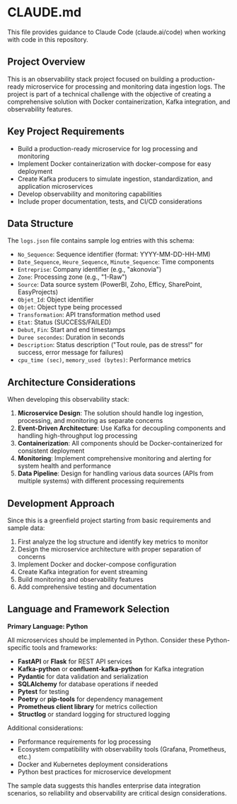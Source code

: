 # CLAUDE.md

This file provides guidance to Claude Code (claude.ai/code) when working with code in this repository.

## Project Overview

This is an observability stack project focused on building a production-ready microservice for processing and monitoring data ingestion logs. The project is part of a technical challenge with the objective of creating a comprehensive solution with Docker containerization, Kafka integration, and observability features.

## Key Project Requirements

- Build a production-ready microservice for log processing and monitoring
- Implement Docker containerization with docker-compose for easy deployment  
- Create Kafka producers to simulate ingestion, standardization, and application microservices
- Develop observability and monitoring capabilities
- Include proper documentation, tests, and CI/CD considerations

## Data Structure

The `logs.json` file contains sample log entries with this schema:
- `No_Sequence`: Sequence identifier (format: YYYY-MM-DD-HH-MM)
- `Date_Sequence`, `Heure_Sequence`, `Minute_Sequence`: Time components
- `Entreprise`: Company identifier (e.g., "akonovia")  
- `Zone`: Processing zone (e.g., "1-Raw")
- `Source`: Data source system (PowerBI, Zoho, Efficy, SharePoint, EasyProjects)
- `Objet_Id`: Object identifier
- `Objet`: Object type being processed
- `Transformation`: API transformation method used
- `Etat`: Status (SUCCESS/FAILED)
- `Debut`, `Fin`: Start and end timestamps
- `Duree secondes`: Duration in seconds
- `Description`: Status description ("Tout roule, pas de stress!" for success, error message for failures)
- `cpu_time (sec)`, `memory_used (bytes)`: Performance metrics

## Architecture Considerations

When developing this observability stack:

1. **Microservice Design**: The solution should handle log ingestion, processing, and monitoring as separate concerns
2. **Event-Driven Architecture**: Use Kafka for decoupling components and handling high-throughput log processing
3. **Containerization**: All components should be Docker-containerized for consistent deployment
4. **Monitoring**: Implement comprehensive monitoring and alerting for system health and performance
5. **Data Pipeline**: Design for handling various data sources (APIs from multiple systems) with different processing requirements

## Development Approach

Since this is a greenfield project starting from basic requirements and sample data:

1. First analyze the log structure and identify key metrics to monitor
2. Design the microservice architecture with proper separation of concerns
3. Implement Docker and docker-compose configuration
4. Create Kafka integration for event streaming
5. Build monitoring and observability features
6. Add comprehensive testing and documentation

## Language and Framework Selection

**Primary Language: Python**

All microservices should be implemented in Python. Consider these Python-specific tools and frameworks:
- **FastAPI** or **Flask** for REST API services
- **Kafka-python** or **confluent-kafka-python** for Kafka integration
- **Pydantic** for data validation and serialization
- **SQLAlchemy** for database operations if needed
- **Pytest** for testing
- **Poetry** or **pip-tools** for dependency management
- **Prometheus client library** for metrics collection
- **Structlog** or standard logging for structured logging

Additional considerations:
- Performance requirements for log processing
- Ecosystem compatibility with observability tools (Grafana, Prometheus, etc.)
- Docker and Kubernetes deployment considerations
- Python best practices for microservice development

The sample data suggests this handles enterprise data integration scenarios, so reliability and observability are critical design considerations.